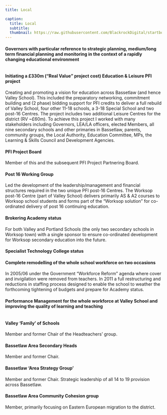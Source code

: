 ```yaml
---
title: Local

caption:
  title: Local
  subtitle: 
  thumbnail: https://raw.githubusercontent.com/BlackrockDigital/startbootstrap-agency/master/src/assets/img/portfolio/05-thumbnail.jpg
---
```

#### Governors with particular reference to strategic planning, medium/long term financial planning and monitoring in the context of a rapidly changing educational environment<br/><br/>

#### Initiating a £330m (“Real Value” project cost) Education & Leisure PFI project
Creating and promoting a vision for education across Bassetlaw (and hence Valley School). This included the preparatory networking, commitment building and (2 phase) bidding support for PFI credits to deliver a full rebuild of Valley School, four other 11-18 schools, a 3-18 Special School and two post-16 Centres. The project includes two additional Leisure Centres for the district (RV ~£60m). To achieve this project I worked with many stakeholders including Governors, LEA/LA officers, elected Members, all nine secondary schools and other primaries in Bassetlaw, parents, community groups, the Local Authority, Education Committee, MPs, the Learning & Skills Council and Development Agencies.
#### PFI Project Board
Member of this and the subsequent PFI Project Partnering Board.
#### Post 16 Working Group
Led the development of the leadership/management and financial structures required in the two unique PFI post-16 Centres. The Worksop post-16 Centre (part of Valley School) delivers primarily AS & A2 courses to Worksop school students and forms part of the “Worksop solution” for co-ordinated delivery of post 16 continuing education.
#### Brokering Academy status
For both Valley and Portland Schools (the only two secondary schools in Worksop town) with a single sponsor to ensure co-ordinated development for Worksop secondary education into the future.
#### Specialist Technology College status
#### Complete remodelling of the whole school workforce on two occasions
In 2005/06 under the Government “Workforce Reform” agenda where cover and invigilation were removed from teachers. In 2011 a full restructuring and reductions in staffing process designed to enable the school to weather the forthcoming tightening of budgets and prepare for Academy status.
#### Performance Management for the whole workforce at Valley School and improving the quality of learning and teaching<br/><br/>

#### Valley ‘Family’ of Schools
Member and former Chair of the Headteachers’ group.
#### Bassetlaw Area Secondary Heads
Member and former Chair.
#### Bassetlaw ‘Area Strategy Group’
Member and former Chair. Strategic leadership of all 14 to 19 provision across Bassetlaw.
#### Bassetlaw Area Community Cohesion group
Member, primarily focusing on Eastern European migration to the district.
